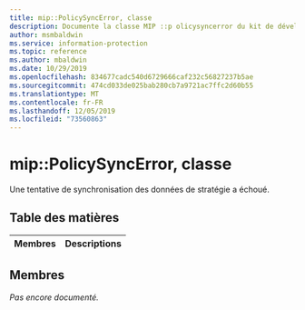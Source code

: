 ```yaml
---
title: mip::PolicySyncError, classe
description: Documente la classe MIP ::p olicysyncerror du kit de développement logiciel (SDK) Microsoft Information Protection (MIP).
author: msmbaldwin
ms.service: information-protection
ms.topic: reference
ms.author: mbaldwin
ms.date: 10/29/2019
ms.openlocfilehash: 834677cadc540d6729666caf232c56827237b5ae
ms.sourcegitcommit: 474cd033de025bab280cb7a9721ac7ffc2d60b55
ms.translationtype: MT
ms.contentlocale: fr-FR
ms.lasthandoff: 12/05/2019
ms.locfileid: "73560863"
---
```

# <a name="class-mippolicysyncerror"></a>mip::PolicySyncError, classe 
Une tentative de synchronisation des données de stratégie a échoué.
  
## <a name="summary"></a>Table des matières
 Membres                        | Descriptions                                
--------------------------------|---------------------------------------------
  
## <a name="members"></a>Membres
_Pas encore documenté._
